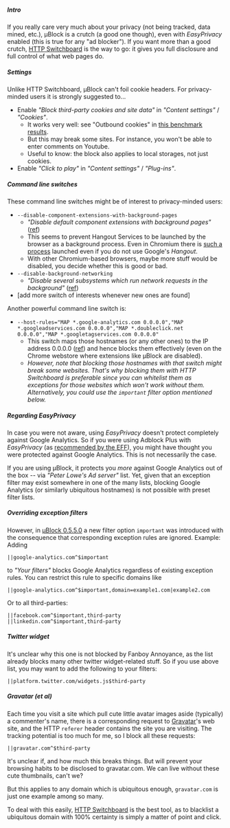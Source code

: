 ##### Intro

If you really care very much about your privacy (not being tracked, data mined, etc.), µBlock is a crutch (a good one though), even with _EasyPrivacy_ enabled (this is true for any "ad blocker"). If you want more than a good crutch, [HTTP Switchboard](https://github.com/gorhill/httpswitchboard#http-switchboard-for-chromium) is the way to go: it gives you full disclosure and full control of what web pages do.

##### Settings

Unlike HTTP Switchboard, µBlock can't foil cookie headers. For privacy-minded users it is strongly suggested to...

- Enable _"Block third-party cookies and site data"_ in _"Content settings"_ / _"Cookies"_.
    - It works very well: see "Outbound cookies" in [this benchmark results](https://github.com/gorhill/uBlock/wiki/%C2%B5Block-and-others:-Blocking-ads,-trackers,-malwares).
    - But this may break some sites. For instance, you won't be able to enter comments on Youtube.
    - Useful to know: the block also applies to local storages, not just cookies.
- Enable _"Click to play"_ in _"Content settings"_ / _"Plug-ins"_.

##### Command line switches

These command line switches might be of interest to privacy-minded users:

- `--disable-component-extensions-with-background-pages`
    - _"Disable default component extensions with background pages"_ ([ref](http://peter.sh/experiments/chromium-command-line-switches/#disable-component-extensions-with-background-pages))
    - This seems to prevent Hangout Services to be launched by the browser as a background process. Even in Chromium there is [such a process](https://code.google.com/p/chromium/codesearch#chromium/src/chrome/browser/resources/hangout_services/background.html) launched even if you do not use Google's _Hangout_.
    - With other Chromium-based browsers, maybe more stuff would be disabled, you decide whether this is good or bad.
- `--disable-background-networking`
    - _"Disable several subsystems which run network requests in the background"_ ([ref](http://peter.sh/experiments/chromium-command-line-switches/#disable-background-networking))
- [add more switch of interests whenever new ones are found]

Another powerful command line switch is:

- `--host-rules="MAP *.google-analytics.com 0.0.0.0","MAP *.googleadservices.com 0.0.0.0","MAP *.doubleclick.net 0.0.0.0","MAP *.googletagservices.com 0.0.0.0"`
    - This switch maps those hostnames (or any other ones) to the IP address 0.0.0.0 ([ref](http://peter.sh/experiments/chromium-command-line-switches/#host-rules)) and hence blocks them effectively (even on the Chrome webstore where extensions like µBlock are disabled). 
    - _However, note that blocking those hostnames with that switch might break some websites. That's why blocking them with HTTP Switchboard is preferable since you can whitelist them as exceptions for those websites which won't work without them. Alternatively, you could use the `important` filter option mentioned below._

##### Regarding EasyPrivacy

In case you were not aware, using _EasyPrivacy_ doesn't protect completely against Google Analytics. So if you were using Adblock Plus with _EasyPrivacy_ (as [recommended by the EFF](https://www.eff.org/deeplinks/2012/04/4-simple-changes-protect-your-privacy-online)), you might have thought you were protected against Google Analytics. This is not necessarily the case.

If you are using µBlock, it protects you *more* against Google Analytics out of the box -- via _"Peter Lowe's Ad server"_ list. Yet, given that an exception filter may exist somewhere in one of the many lists, blocking Google Analytics (or similarly ubiquitous hostnames) is not possible with preset filter lists.

##### Overriding exception filters

However, in [µBlock 0.5.5.0](https://github.com/gorhill/uBlock/releases/tag/0.5.5.0) a new filter option `important` was introduced with the consequence that corresponding exception rules are ignored. Example: Adding

    ||google-analytics.com^$important

to _"Your filters"_ blocks Google Analytics regardless of existing exception rules. You can restrict this rule to specific domains like

    ||google-analytics.com^$important,domain=example1.com|example2.com

Or to all third-parties:

    ||facebook.com^$important,third-party
    ||linkedin.com^$important,third-party

##### Twitter widget

It's unclear why this one is not blocked by Fanboy Annoyance, as the list already blocks many other twitter widget-related stuff. So if you use above list, you may want to add the following to your filters:

`||platform.twitter.com/widgets.js$third-party`

##### Gravatar (et al)

Each time you visit a site which pull cute little avatar images aside (typically) a commenter's name, there is a corresponding request to [Gravatar](https://gravatar.com)'s web site, and the HTTP `referer` header contains the site you are visiting. The tracking potential is too much for me, so I block all these requests:

`||gravatar.com^$third-party`

It's unclear if, and how much this breaks things. But will prevent your browsing habits to be disclosed to gravatar.com. We can live without these cute thumbnails, can't we?

But this applies to any domain which is ubiquitous enough, `gravatar.com` is just one example among so many. 

To deal with this easily, [HTTP Switchboard](https://github.com/gorhill/httpswitchboard) is the best tool, as to blacklist a ubiquitous domain with 100% certainty is simply a matter of point and click.